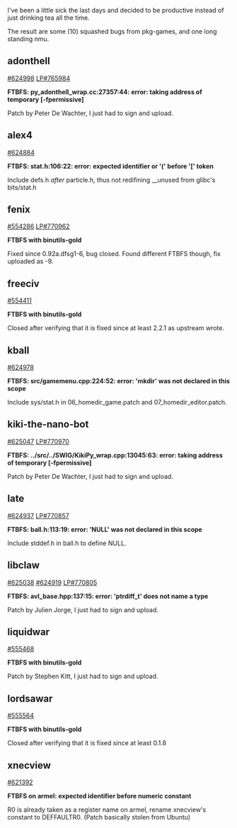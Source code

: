 <html><body><p>I've been a little sick the last days and decided to be productive instead of just drinking tea all the time.

The result are some (10) squashed bugs from pkg-games, and one long standing nmu.

</p><h2>adonthell</h2>

<a href="http://bugs.debian.org/624998">#624998</a> <a href="http://pad.lv/765984">LP#765984</a>

<strong>FTBFS: py_adonthell_wrap.cc:27357:44: error: taking address of temporary [-fpermissive]</strong>

Patch by Peter De Wachter, I just had to sign and upload.

<h2>alex4</h2>

<a href="http://bugs.debian.org/624884">#624884</a>

<strong>FTBFS: stat.h:106:22: error: expected identifier or '(' before '[' token</strong>

Include defs.h *after* particle.h, thus not redifining __unused from glibc's bits/stat.h

<h2>fenix</h2>

<a href="http://bugs.debian.org/554286">#554286</a> <a href="http://pad.lv/770962">LP#770962</a>

<strong>FTBFS with binutils-gold</strong>

Fixed since 0.92a.dfsg1-6, bug closed. Found different FTBFS though, fix uploaded as -9.

<h2>freeciv</h2>

<a href="http://bugs.debian.org/554411">#554411</a>

<strong>FTBFS with binutils-gold</strong>

Closed after verifying that it is fixed since at least 2.2.1 as upstream wrote.

<h2>kball</h2>

<a href="http://bugs.debian.org/624978">#624978</a>

<strong>FTBFS: src/gamemenu.cpp:224:52: error: 'mkdir' was not declared in this scope</strong>

Include sys/stat.h in 06_homedir_game.patch and 07_homedir_editor.patch.

<h2>kiki-the-nano-bot</h2>

<a href="http://bugs.debian.org/625047">#625047</a> <a href="http://pad.lv/770970">LP#770970</a>

<strong>FTBFS: ../src/../SWIG/KikiPy_wrap.cpp:13045:63: error: taking address of temporary [-fpermissive]</strong>

Patch by Peter De Wachter, I just had to sign and upload.

<h2>late</h2>

<a href="http://bugs.debian.org/624937">#624937</a> <a href="http://pad.lv/770857">LP#770857</a>

<strong>FTBFS: ball.h:113:19: error: 'NULL' was not declared in this scope</strong>

Include stddef.h in ball.h to define NULL.

<h2>libclaw</h2>

<a href="http://bugs.debian.org/625038">#625038</a> <a href="http://bugs.debian.org/624919">#624919</a> <a href="http://pad.lv/770805">LP#770805</a>

<strong>FTBFS: avl_base.hpp:137:15: error: 'ptrdiff_t' does not name a type</strong>

Patch by Julien Jorge, I just had to sign and upload.

<h2>liquidwar</h2>

<a href="http://bugs.debian.org/555468">#555468</a>

<strong>FTBFS with binutils-gold</strong>

Patch by Stephen Kitt, I just had to sign and upload.

<h2>lordsawar</h2>

<a href="http://bugs.debian.org/555564">#555564</a>

<strong>FTBFS with binutils-gold</strong>

Closed after verifying that it is fixed since at least 0.1.8

<h2>xnecview</h2>

<a href="%22http://bugs.debian.org/621392">#621392</a>

<strong>FTBFS on armel: expected identifier before numeric constant</strong>

R0 is already taken as a register name on armel, rename xnecview's constant to DEFFAULTR0. (Patch basically stolen from Ubuntu)</body></html>